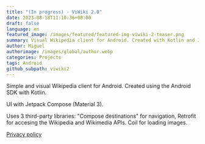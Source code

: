```yaml
---
title: "(In progress) - ViWiki 2.0"
date: 2023-08-18T11:10:36+08:00
draft: false
language: en
featured_image: /images/featured/featured-img-viwiki-2-teaser.png
summary: Visual Wikipedia client for Android. Created with Kotlin and Jetpack Compose.
author: Miguel
authorimage: /images/global/author.webp
categories: Projects
tags: Android
github_subpath: viwiki2
---
```


Simple and visual Wikipedia client for Android. Created using the Android SDK with Kotlin.

UI with Jetpack Compose (Material 3).

Uses 3 third-party libraries: "Compose destinations" for navigation, Retrofit for accesing the Wikipedia and Wikimedia APIs. Coil for loading images.

[Privacy policy](/posts/viwiki-privacy-policy)

